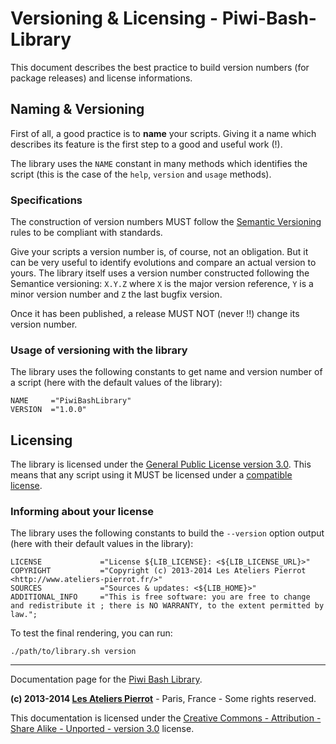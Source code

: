 Versioning & Licensing - Piwi-Bash-Library
==========================================

This document describes the best practice to build version numbers (for package releases)
and license informations.


## Naming & Versioning

First of all, a good practice is to **name** your scripts. Giving it a name which describes
its feature is the first step to a good and useful work (!).

The library uses the `NAME` constant in many methods which identifies the script (this is
the case of the `help`, `version` and `usage` methods). 

### Specifications

The construction of version numbers MUST follow the [Semantic Versioning](http://semver.org/)
rules to be compliant with standards.

Give your scripts a version number is, of course, not an obligation. But it can be very
useful to identify evolutions and compare an actual version to yours. The library itself
uses a version number constructed following the Semantice versioning: `X.Y.Z` where `X`
is the major version reference, `Y` is a minor version number and `Z` the last bugfix version.

Once it has been published, a release MUST NOT (never !!) change its version number.

### Usage of versioning with the library

The library uses the following constants to get name and version number of a script (here with
the default values of the library):

    NAME     ="PiwiBashLibrary"
    VERSION  ="1.0.0"


## Licensing

The library is licensed under the [General Public License version 3.0](http://www.gnu.org/licenses/gpl-3.0.html).
This means that any script using it MUST be licensed under a [compatible license](http://www.gnu.org/licenses/quick-guide-gplv3.html).

### Informing about your license

The library uses the following constants to build the `--version` option output (here
with their default values in the library):

    LICENSE             ="License ${LIB_LICENSE}: <${LIB_LICENSE_URL}>"
    COPYRIGHT           ="Copyright (c) 2013-2014 Les Ateliers Pierrot <http://www.ateliers-pierrot.fr/>"
    SOURCES             ="Sources & updates: <${LIB_HOME}>"
    ADDITIONAL_INFO     ="This is free software: you are free to change and redistribute it ; there is NO WARRANTY, to the extent permitted by law.";

To test the final rendering, you can run:

    ./path/to/library.sh version


--------------

Documentation page for the [Piwi Bash Library](http://github.com/atelierspierrot/piwi-bash-library).

**(c) 2013-2014 [Les Ateliers Pierrot](http://www.ateliers-pierrot.fr/)** - Paris, France - Some rights reserved.

This documentation is licensed under the [Creative Commons - Attribution - Share Alike - Unported - version 3.0](http://creativecommons.org/licenses/by-sa/3.0/) license.
